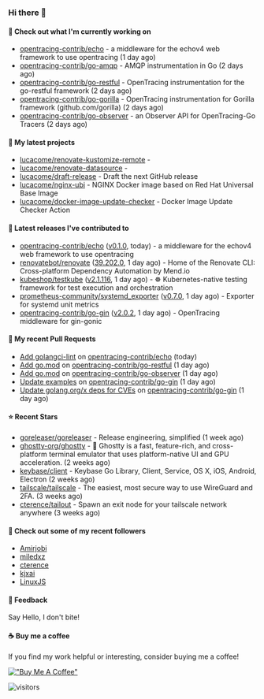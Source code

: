 ### Hi there 👋

#### 👷 Check out what I'm currently working on

- [opentracing-contrib/echo](https://github.com/opentracing-contrib/echo) - a middleware for the echov4 web framework to use opentracing (1 day ago)
- [opentracing-contrib/go-amqp](https://github.com/opentracing-contrib/go-amqp) - AMQP instrumentation in Go (2 days ago)
- [opentracing-contrib/go-restful](https://github.com/opentracing-contrib/go-restful) - OpenTracing instrumentation for the go-restful framework (2 days ago)
- [opentracing-contrib/go-gorilla](https://github.com/opentracing-contrib/go-gorilla) - OpenTracing instrumentation for Gorilla framework (github.com/gorilla) (2 days ago)
- [opentracing-contrib/go-observer](https://github.com/opentracing-contrib/go-observer) - an Observer API for OpenTracing-Go Tracers (2 days ago)

#### 🌱 My latest projects

- [lucacome/renovate-kustomize-remote](https://github.com/lucacome/renovate-kustomize-remote) - 
- [lucacome/renovate-datasource](https://github.com/lucacome/renovate-datasource) - 
- [lucacome/draft-release](https://github.com/lucacome/draft-release) - Draft the next GitHub release
- [lucacome/nginx-ubi](https://github.com/lucacome/nginx-ubi) - NGINX Docker image based on Red Hat Universal Base Image
- [lucacome/docker-image-update-checker](https://github.com/lucacome/docker-image-update-checker) - Docker Image Update Checker Action

#### 🔭 Latest releases I've contributed to

- [opentracing-contrib/echo](https://github.com/opentracing-contrib/echo) ([v0.1.0](https://github.com/opentracing-contrib/echo/releases/tag/v0.1.0), today) - a middleware for the echov4 web framework to use opentracing
- [renovatebot/renovate](https://github.com/renovatebot/renovate) ([39.202.0](https://github.com/renovatebot/renovate/releases/tag/39.202.0), 1 day ago) - Home of the Renovate CLI: Cross-platform Dependency Automation by Mend.io
- [kubeshop/testkube](https://github.com/kubeshop/testkube) ([v2.1.116](https://github.com/kubeshop/testkube/releases/tag/v2.1.116), 1 day ago) - ☸️ Kubernetes-native testing framework for test execution and orchestration
- [prometheus-community/systemd_exporter](https://github.com/prometheus-community/systemd_exporter) ([v0.7.0](https://github.com/prometheus-community/systemd_exporter/releases/tag/v0.7.0), 1 day ago) - Exporter for systemd unit metrics
- [opentracing-contrib/go-gin](https://github.com/opentracing-contrib/go-gin) ([v2.0.2](https://github.com/opentracing-contrib/go-gin/releases/tag/v2.0.2), 1 day ago) - OpenTracing middleware for gin-gonic

#### 🔨 My recent Pull Requests

- [Add golangci-lint](https://github.com/opentracing-contrib/echo/pull/14) on [opentracing-contrib/echo](https://github.com/opentracing-contrib/echo) (today)
- [Add go.mod](https://github.com/opentracing-contrib/go-restful/pull/5) on [opentracing-contrib/go-restful](https://github.com/opentracing-contrib/go-restful) (1 day ago)
- [Add go.mod](https://github.com/opentracing-contrib/go-observer/pull/5) on [opentracing-contrib/go-observer](https://github.com/opentracing-contrib/go-observer) (1 day ago)
- [Update examples](https://github.com/opentracing-contrib/go-gin/pull/27) on [opentracing-contrib/go-gin](https://github.com/opentracing-contrib/go-gin) (1 day ago)
- [Update golang.org/x deps for CVEs](https://github.com/opentracing-contrib/go-gin/pull/26) on [opentracing-contrib/go-gin](https://github.com/opentracing-contrib/go-gin) (1 day ago)

#### ⭐ Recent Stars

- [goreleaser/goreleaser](https://github.com/goreleaser/goreleaser) - Release engineering, simplified (1 week ago)
- [ghostty-org/ghostty](https://github.com/ghostty-org/ghostty) - 👻 Ghostty is a fast, feature-rich, and cross-platform terminal emulator that uses platform-native UI and GPU acceleration. (2 weeks ago)
- [keybase/client](https://github.com/keybase/client) - Keybase Go Library, Client, Service, OS X, iOS, Android, Electron (2 weeks ago)
- [tailscale/tailscale](https://github.com/tailscale/tailscale) - The easiest, most secure way to use WireGuard and 2FA. (3 weeks ago)
- [cterence/tailout](https://github.com/cterence/tailout) - Spawn an exit node for your tailscale network anywhere (3 weeks ago)

#### 👯 Check out some of my recent followers

- [Amirjobi](https://github.com/Amirjobi)
- [miledxz](https://github.com/miledxz)
- [cterence](https://github.com/cterence)
- [kjxai](https://github.com/kjxai)
- [LinuxJS](https://github.com/LinuxJS)

#### 💬 Feedback

Say Hello, I don't bite!

#### ☕ Buy me a coffee

If you find my work helpful or interesting, consider buying me a coffee!

[!["Buy Me A Coffee"](https://www.buymeacoffee.com/assets/img/custom_images/orange_img.png)](https://www.buymeacoffee.com/lucacome)

![visitors](https://visitor-badge.laobi.icu/badge?page_id=lucacome.visitor-badge)
#
